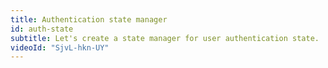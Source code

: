 ```yaml
---
title: Authentication state manager
id: auth-state
subtitle: Let's create a state manager for user authentication state.
videoId: "SjvL-hkn-UY"
---
```

